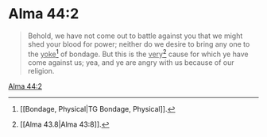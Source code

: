 # Alma 44:2

> Behold, we have not come out to battle against you that we might shed your blood for power; neither do we desire to bring any one to the <u>yoke</u>[^a] of bondage. But this is the <u>very</u>[^b] cause for which ye have come against us; yea, and ye are angry with us because of our religion.

[Alma 44:2](https://www.churchofjesuschrist.org/study/scriptures/bofm/alma/44?lang=eng&id=p2#p2)


[^a]: [[Bondage, Physical|TG Bondage, Physical]].  
[^b]: [[Alma 43.8|Alma 43:8]].  
